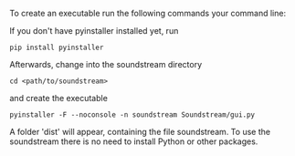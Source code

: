 To create an executable run the following commands your command line:


If you don't have pyinstaller installed yet, run

```
pip install pyinstaller
```

Afterwards, change into the soundstream directory

```
cd <path/to/soundstream>
```

and create the executable

```
pyinstaller -F --noconsole -n soundstream Soundstream/gui.py
```
A folder 'dist' will appear, containing the file soundstream. To use the soundstream there is no need to install Python or other packages.